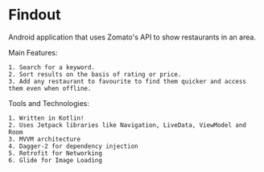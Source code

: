 # Findout
Android application that uses Zomato's API to show restaurants in an area.  
  
Main Features:  
  
    1. Search for a keyword.  
    2. Sort results on the basis of rating or price.  
    3. Add any restaurant to favourite to find them quicker and access them even when offline.  
  
Tools and Technologies:  
  
    1. Written in Kotlin!
    2. Uses Jetpack libraries like Navigation, LiveData, ViewModel and Room
    3. MVVM architecture
    4. Dagger-2 for dependency injection
    5. Retrofit for Networking
    6. Glide for Image Loading
    
